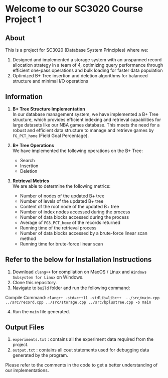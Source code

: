 # Welcome to our SC3020 Course Project 1
## About

This is a project for SC3020 (Database System Principles) where we:
1. Designed and implemented a storage system with an unspanned record allocation strategy in a team of 4, optimizing query performance through efficient one-pass operations and bulk loading for faster data population
2. Optimized B+ Tree insertion and deletion algorithms for balanced structure and minimal I/O operations

## Information
1. **B+ Tree Structure Implementation**  
   In our database management system, we have implemented a B+ Tree structure, which provides efficient indexing and retrieval capabilities for large datasets like our NBA games database. This meets the need for a robust and efficient data structure to manage and retrieve games by `FG_PCT_home` (Field Goal Percentage).

2. **B+ Tree Operations**  
   We have implemented the following operations on the B+ Tree:
   - Search
   - Insertion
   - Deletion

3. **Retrieval Metrics**  
   We are able to determine the following metrics:
   - Number of nodes of the updated B+ tree
   - Number of levels of the updated B+ tree
   - Content of the root node of the updated B+ tree
   - Number of index nodes accessed during the process
   - Number of data blocks accessed during the process
   - Average of `FG3_PCT_home` of the records returned
   - Running time of the retrieval process
   - Number of data blocks accessed by a brute-force linear scan method
   - Running time for brute-force linear scan


## Refer to the below for Installation Instructions

1. Download `clang++` for compilation on MacOS / Linux and `Windows Subsystem for Linux` on Windows.
2. Clone this repository.
3. Navigate to `build` folder and run the following command:

Compile Command: `clang++ -std=c++11 -stdlib=libc++  ../src/main.cpp ../src/record.cpp ../src/storage.cpp ../src/bplustree.cpp -o main`

4. Run the `main` file generated.

## Output Files
1. `experiments.txt` : contains all the experiment data required from the project.
2. `output.txt` : contains all cout statements used for debugging data generated by the program.

Please refer to the comments in the code to get a better understanding of our implementations.
